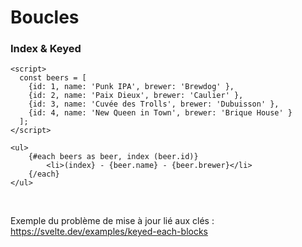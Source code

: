 <!-- .slide: class="with-code-bg-dark" -->

# Boucles

### Index & Keyed

```svelte
<script>
  const beers = [
    {id: 1, name: 'Punk IPA', brewer: 'Brewdog' },
    {id: 2, name: 'Paix Dieux', brewer: 'Caulier' },
    {id: 3, name: 'Cuvée des Trolls', brewer: 'Dubuisson' },
    {id: 4, name: 'New Queen in Town', brewer: 'Brique House' }
  ];
</script>

<ul>
	{#each beers as beer, index (beer.id)}
		<li>(index} - {beer.name} - {beer.brewer}</li>
	{/each}
</ul>
```

<br>

<p>
  Exemple du problème de mise à jour lié aux clés : 
  <a href="https://svelte.dev/examples/keyed-each-blocks" target="_blank">https://svelte.dev/examples/keyed-each-blocks</a>
</p>
